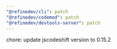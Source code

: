 ```yaml
---
"@refinedev/cli": patch
"@refinedev/codemod": patch
"@refinedev/devtools-server": patch
---
```


chore: update jscodeshift version to 0.15.2
